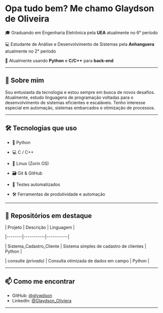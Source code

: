 # Opa tudo bem? Me chamo Glaydson de Oliveira

🎓 Graduando em Engenharia Eletrônica pela **UEA**  atualmente no 6° período 

💻 Estudante de Análise e Desenvolvimento de Sistemas pela **Anhanguera**  atualmente no 2° período 

🔧 Atualmente usando **Python** e **C/C++** para **back-end** 

---

## 🚀 Sobre mim

Sou entusiasta da tecnologia e estou sempre em busca de novos desafios. Atualmente, estudo linguagens de programação voltadas para o desenvolvimento de sistemas eficientes e escaláveis. Tenho interesse especial em automação, sistemas embarcados e otimização de processos.

---

## 🛠️ Tecnologias que uso

- 🐍 Python
  
- 💻 C / C++
  
- 🐧 Linux (Zorin OS)
  
- 🗃️ Git & GitHub
  
- 🧪 Testes automatizados
  
- 🛠️ Ferramentas de produtividade e automação

---

## 📂 Repositórios em destaque

| Projeto | Descrição | Linguagem |

|--------|-----------|-----------|

| Sistema_Cadastro_Cliente | Sistema simples de cadastro de clientes | Python |

| consulte *(privado)* | Consulta otimizada de dados em campo | Python |

---

## 📫 Como me encontrar

- GitHub: [@glywdson](https://github.com/glwydson)
- LinkedIn: [@Glaydson_Oliviera](https://www.linkedin.com/in/glaydson-araujom-ama/)

---


